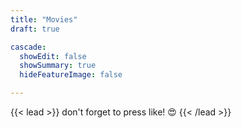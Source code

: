 ```yaml
---
title: "Movies"
draft: true

cascade:
  showEdit: false
  showSummary: true 
  hideFeatureImage: false

---
```

    
{{< lead >}}
don't forget to press like! :heart_eyes:
{{< /lead >}}